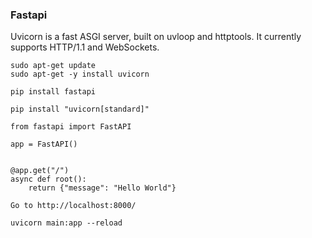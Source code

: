 ### Fastapi 

Uvicorn is a fast ASGI server, built on uvloop and httptools. It currently supports HTTP/1.1 and WebSockets.

```
sudo apt-get update
sudo apt-get -y install uvicorn
```

```
pip install fastapi
```

```
pip install "uvicorn[standard]"
```

```
from fastapi import FastAPI

app = FastAPI()


@app.get("/")
async def root():
    return {"message": "Hello World"}
```

```
Go to http://localhost:8000/
```


```
uvicorn main:app --reload
```



